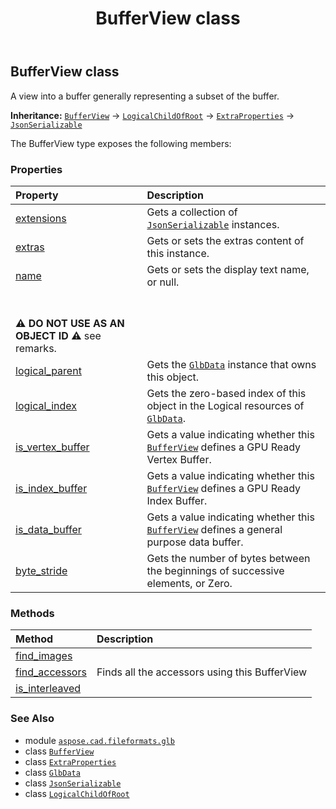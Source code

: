 ﻿---
title: BufferView class
second_title: Aspose.CAD for Python via .NET API References
description: 
type: docs
weight: 70
url: /python-net/aspose.cad.fileformats.glb/bufferview/
is_root: false
---

## BufferView class

A view into a buffer generally representing a subset of the buffer.



**Inheritance:** [`BufferView`](/cad/python-net/aspose.cad.fileformats.glb/bufferview) → 
[`LogicalChildOfRoot`](/cad/python-net/aspose.cad.fileformats.glb/logicalchildofroot) → 
[`ExtraProperties`](/cad/python-net/aspose.cad.fileformats.glb/extraproperties) → 
[`JsonSerializable`](/cad/python-net/aspose.cad.fileformats.glb.io/jsonserializable)



The BufferView type exposes the following members:

### Properties
| Property | Description |
| :- | :- |
| [extensions](/cad/python-net/aspose.cad.fileformats.glb/bufferview/extensions) | Gets a collection of [`JsonSerializable`](/cad/python-net/aspose.cad.fileformats.glb.io/jsonserializable) instances. |
| [extras](/cad/python-net/aspose.cad.fileformats.glb/bufferview/extras) | Gets or sets the extras content of this instance. |
| [name](/cad/python-net/aspose.cad.fileformats.glb/bufferview/name) | Gets or sets the display text name, or null.<br/><br/>**⚠️ DO NOT USE AS AN OBJECT ID ⚠️**  see remarks. |
| [logical_parent](/cad/python-net/aspose.cad.fileformats.glb/bufferview/logical_parent) | Gets the [`GlbData`](/cad/python-net/aspose.cad.fileformats.glb/glbdata) instance that owns this object. |
| [logical_index](/cad/python-net/aspose.cad.fileformats.glb/bufferview/logical_index) | Gets the zero-based index of this object in the Logical resources of [`GlbData`](/cad/python-net/aspose.cad.fileformats.glb/glbdata). |
| [is_vertex_buffer](/cad/python-net/aspose.cad.fileformats.glb/bufferview/is_vertex_buffer) | Gets a value indicating whether this [`BufferView`](/cad/python-net/aspose.cad.fileformats.glb/bufferview) defines a GPU Ready Vertex Buffer. |
| [is_index_buffer](/cad/python-net/aspose.cad.fileformats.glb/bufferview/is_index_buffer) | Gets a value indicating whether this [`BufferView`](/cad/python-net/aspose.cad.fileformats.glb/bufferview) defines a GPU Ready Index Buffer. |
| [is_data_buffer](/cad/python-net/aspose.cad.fileformats.glb/bufferview/is_data_buffer) | Gets a value indicating whether this [`BufferView`](/cad/python-net/aspose.cad.fileformats.glb/bufferview) defines a general purpose data buffer. |
| [byte_stride](/cad/python-net/aspose.cad.fileformats.glb/bufferview/byte_stride) | Gets the number of bytes between the beginnings of successive elements, or Zero. |


### Methods
| Method | Description |
| :- | :- |
| [find_images](/cad/python-net/aspose.cad.fileformats.glb/bufferview/find_images/#) |  |
| [find_accessors](/cad/python-net/aspose.cad.fileformats.glb/bufferview/find_accessors/#) | Finds all the accessors using this BufferView |
| [is_interleaved](/cad/python-net/aspose.cad.fileformats.glb/bufferview/is_interleaved/#list) |  |



### See Also
* module [`aspose.cad.fileformats.glb`](..)
* class [`BufferView`](/cad/python-net/aspose.cad.fileformats.glb/bufferview)
* class [`ExtraProperties`](/cad/python-net/aspose.cad.fileformats.glb/extraproperties)
* class [`GlbData`](/cad/python-net/aspose.cad.fileformats.glb/glbdata)
* class [`JsonSerializable`](/cad/python-net/aspose.cad.fileformats.glb.io/jsonserializable)
* class [`LogicalChildOfRoot`](/cad/python-net/aspose.cad.fileformats.glb/logicalchildofroot)
